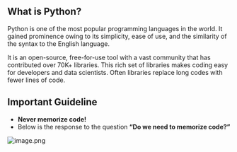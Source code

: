 ## What is Python?

Python is one of the most popular programming languages in the world. It gained prominence owing to its simplicity, ease of use, and the similarity of the syntax to the English language.

It is an open-source, free-for-use tool with a vast community that has contributed over 70K+ libraries. This rich set of libraries makes coding easy for developers and data scientists. Often libraries replace long codes with fewer lines of code.

## Important Guideline

* **Never memorize code!**
* Below is the response to the question **“Do we need to memorize code?”**

![image.png](https://dphi-live.s3.amazonaws.com/media_uploads/image_79bfc2051a91460392c8fdae0cf850e9.png)